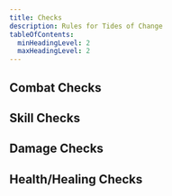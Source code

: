 ```yaml
---
title: Checks
description: Rules for Tides of Change
tableOfContents:
  minHeadingLevel: 2
  maxHeadingLevel: 2
---
```



## Combat Checks



## Skill Checks


## Damage Checks

## Health/Healing Checks